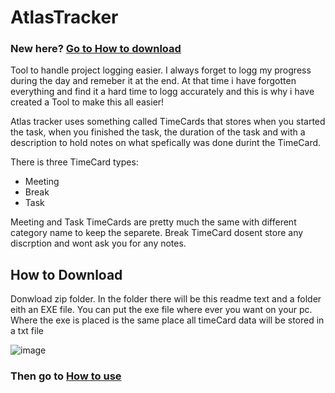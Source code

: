 # AtlasTracker
### __New here?__ [Go to How to download](#How-to-Download)
Tool to handle project logging easier. I always forget to logg my progress during the day and remeber it at the end. 
At that time i have forgotten everything and find it a hard time to logg accurately and this is why i have created a Tool to make this all easier!

Atlas tracker uses something called TimeCards that stores when you started the task, when you finished the task, 
the duration of the task and with a description to hold notes on what spefically was done durint the TimeCard. 

There is three TimeCard types:
- Meeting
- Break
- Task

Meeting and Task TimeCards are pretty much the same with different category name to keep the separete.
Break TimeCard dosent store any discrption and wont ask you for any notes.

## How to Download
Donwload zip folder. In the folder there will be this readme text and a folder eith an EXE file. 
You can put the exe file where ever you want on your pc. Where the exe is placed is the same place all timeCard data will be stored in a txt file

![image](https://github.com/altdelo/AtlasTracker/assets/75321626/42b8872a-7056-4de3-8fbd-915e9ae1d644)

### Then go to [How to use](https://github.com/altdelo/AtlasTracker/wiki/How-to-use)
